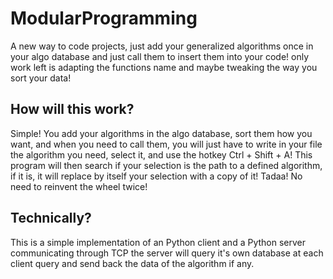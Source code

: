 # ModularProgramming
A new way to code projects, just add your generalized algorithms once in your algo database and just call them to insert them into your code! only work left is adapting the functions name and maybe tweaking the way you sort your data!

## How will this work?

Simple! You add your algorithms in the algo database, sort them how you want, and when you need to call them, you will just have to write in your file the algorithm you need, select it, and use the hotkey Ctrl + Shift + A!
This program will then search if your selection is the path to a defined algorithm, if it is, it will replace by itself your selection with a copy of it!
Tadaa! No need to reinvent the wheel twice!

## Technically?

This is a simple implementation of an Python client and a Python server communicating through TCP the server will query
it's own database at each client query and send back the data of the algorithm if any.
